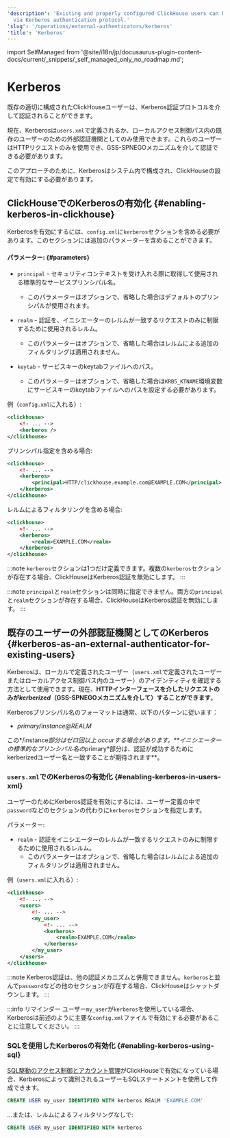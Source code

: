 ```yaml
---
'description': 'Existing and properly configured ClickHouse users can be authenticated
  via Kerberos authentication protocol.'
'slug': '/operations/external-authenticators/kerberos'
'title': 'Kerberos'
---
```


import SelfManaged from '@site/i18n/jp/docusaurus-plugin-content-docs/current/_snippets/_self_managed_only_no_roadmap.md';


# Kerberos

<SelfManaged />

既存の適切に構成されたClickHouseユーザーは、Kerberos認証プロトコルを介して認証されることができます。

現在、Kerberosは`users.xml`で定義されるか、ローカルアクセス制御パス内の既存のユーザーのための外部認証機関としてのみ使用できます。これらのユーザーはHTTPリクエストのみを使用でき、GSS-SPNEGOメカニズムを介して認証できる必要があります。

このアプローチのために、Kerberosはシステム内で構成され、ClickHouseの設定で有効にする必要があります。


## ClickHouseでのKerberosの有効化 {#enabling-kerberos-in-clickhouse}

Kerberosを有効にするには、`config.xml`に`kerberos`セクションを含める必要があります。このセクションには追加のパラメーターを含めることができます。

#### パラメーター: {#parameters}

- `principal` - セキュリティコンテキストを受け入れる際に取得して使用される標準的なサービスプリンシパル名。
    - このパラメーターはオプションで、省略した場合はデフォルトのプリンシパルが使用されます。

- `realm` - 認証を、イニシエーターのレルムが一致するリクエストのみに制限するために使用されるレルム。
    - このパラメーターはオプションで、省略した場合はレルムによる追加のフィルタリングは適用されません。

- `keytab` - サービスキーのkeytabファイルへのパス。
    - このパラメーターはオプションで、省略した場合は`KRB5_KTNAME`環境変数にサービスキーのkeytabファイルへのパスを設定する必要があります。

例（`config.xml`に入れる）:

```xml
<clickhouse>
    <!- ... -->
    <kerberos />
</clickhouse>
```

プリンシパル指定を含める場合:

```xml
<clickhouse>
    <!- ... -->
    <kerberos>
        <principal>HTTP/clickhouse.example.com@EXAMPLE.COM</principal>
    </kerberos>
</clickhouse>
```

レルムによるフィルタリングを含める場合:

```xml
<clickhouse>
    <!- ... -->
    <kerberos>
        <realm>EXAMPLE.COM</realm>
    </kerberos>
</clickhouse>
```

:::note
`kerberos`セクションは1つだけ定義できます。複数の`kerberos`セクションが存在する場合、ClickHouseはKerberos認証を無効にします。
:::

:::note
`principal`と`realm`セクションは同時に指定できません。両方の`principal`と`realm`セクションが存在する場合、ClickHouseはKerberos認証を無効にします。
:::

## 既存のユーザーの外部認証機関としてのKerberos {#kerberos-as-an-external-authenticator-for-existing-users}

Kerberosは、ローカルで定義されたユーザー（`users.xml`で定義されたユーザーまたはローカルアクセス制御パス内のユーザー）のアイデンティティを確認する方法として使用できます。現在、**HTTPインターフェースを介したリクエストのみが*kerberized*（GSS-SPNEGOメカニズムを介して）することができます**。

Kerberosプリンシパル名のフォーマットは通常、以下のパターンに従います：

- *primary/instance@REALM*

この*/instance*部分はゼロ回以上 occurする場合があります。**イニシエーターの標準的なプリンシパル名の*primary*部分は、認証が成功するためにkerberizedユーザー名と一致することが期待されます**。

### `users.xml`でのKerberosの有効化 {#enabling-kerberos-in-users-xml}

ユーザーのためにKerberos認証を有効にするには、ユーザー定義の中で`password`などのセクションの代わりに`kerberos`セクションを指定します。

パラメーター:

- `realm` - 認証をイニシエーターのレルムが一致するリクエストのみに制限するために使用されるレルム。
    - このパラメーターはオプションで、省略した場合はレルムによる追加のフィルタリングは適用されません。

例（`users.xml`に入れる）:

```xml
<clickhouse>
    <!- ... -->
    <users>
        <!- ... -->
        <my_user>
            <!- ... -->
            <kerberos>
                <realm>EXAMPLE.COM</realm>
            </kerberos>
        </my_user>
    </users>
</clickhouse>
```

:::note
Kerberos認証は、他の認証メカニズムと併用できません。`kerberos`と並んで`password`などの他のセクションが存在する場合、ClickHouseはシャットダウンします。
:::

:::info リマインダー
ユーザー`my_user`が`kerberos`を使用している場合、Kerberosは前述のように主要な`config.xml`ファイルで有効にする必要があることに注意してください。
:::

### SQLを使用したKerberosの有効化 {#enabling-kerberos-using-sql}

[SQL駆動のアクセス制御とアカウント管理](/operations/access-rights#access-control-usage)がClickHouseで有効になっている場合、Kerberosによって識別されるユーザーもSQLステートメントを使用して作成できます。

```sql
CREATE USER my_user IDENTIFIED WITH kerberos REALM 'EXAMPLE.COM'
```

...または、レルムによるフィルタリングなしで:

```sql
CREATE USER my_user IDENTIFIED WITH kerberos
```
